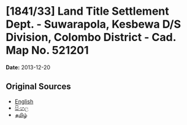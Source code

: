 # [1841/33] Land Title Settlement Dept. - Suwarapola, Kesbewa D/S Division, Colombo District - Cad. Map No. 521201

**Date:** 2013-12-20

## Original Sources

- [English](https://documents.gov.lk/view/extra-gazettes/2013/12/1841-33_E.pdf)
- [සිංහල](https://documents.gov.lk/view/extra-gazettes/2013/12/1841-33_S.pdf)
- [தமிழ்](https://documents.gov.lk/view/extra-gazettes/2013/12/1841-33_T.pdf)
